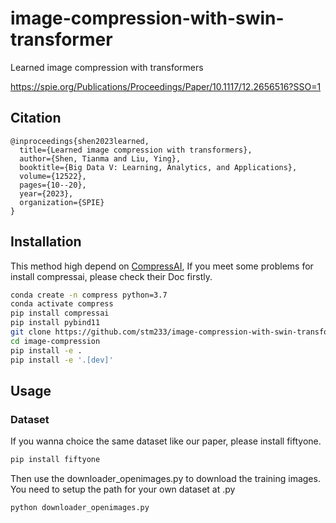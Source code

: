 # image-compression-with-swin-transformer
Learned image compression with transformers

https://spie.org/Publications/Proceedings/Paper/10.1117/12.2656516?SSO=1
## Citation
```
@inproceedings{shen2023learned,
  title={Learned image compression with transformers},
  author={Shen, Tianma and Liu, Ying},
  booktitle={Big Data V: Learning, Analytics, and Applications},
  volume={12522},
  pages={10--20},
  year={2023},
  organization={SPIE}
}
```

## Installation

This method high depend on [CompressAI](https://github.com/InterDigitalInc/CompressAI), If you meet some problems for install compressai, please check their Doc firstly.
```bash
conda create -n compress python=3.7
conda activate compress
pip install compressai
pip install pybind11
git clone https://github.com/stm233/image-compression-with-swin-transformer image-compression
cd image-compression
pip install -e .
pip install -e '.[dev]'
```

## Usage

### Dataset
If you wanna choice the same dataset like our paper, please install fiftyone.

```bash
pip install fiftyone
```
Then use the downloader_openimages.py to download the training images. You need to setup the path for your own dataset at .py

```bash
python downloader_openimages.py
```
